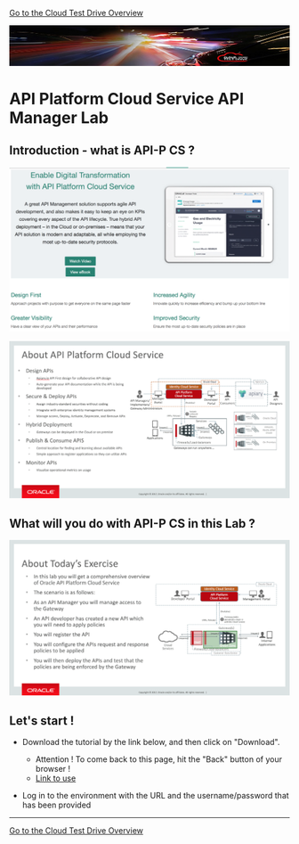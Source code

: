 [Go to the Cloud Test Drive Overview](../README.md)

![](../../common/images/customer.logo2.png)

# API Platform Cloud Service API Manager Lab #

## Introduction - what is API-P CS ? ##

![](images/APIPCSBanner.png)

![](images/AboutAPIPCS.png)

## What will you do with API-P CS in this Lab ? ##

![](images/APIPCSExercise.png)

## Let's start ! ##

+ Download the tutorial by the link below, and then click on "Download". 
  - Attention ! To come back to this page, hit the "Back" button of your browser !
  - [Link to use](Lab%201.0%20-%20APIPCS%20API%20Manager%20Latest.docx)

+ Log in to the environment with the URL and the username/password that has been provided



---
[Go to the Cloud Test Drive Overview](../../README.md)

